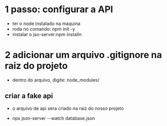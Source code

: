 # 1 passo: configurar a API
* ter o node instalado na maquina 
* roda no comando: npm init -y
* instalar o jso-server:npm installn

# 2 adicionar um arquivo .gitignore na raiz do projeto
* dentro do arquivo, digite: node_modules/

## criar a fake api
* o arquivo de api sera criado na raiz do nosso projeto

* npx json-server --watch database.json


